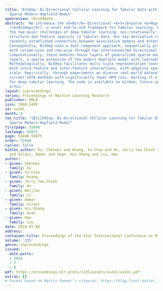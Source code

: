 ```yaml
---
title: 'BiSHop: Bi-Directional Cellular Learning for Tabular Data with Generalized
  Sparse Modern Hopfield Model'
openreview: r9rzU9QzPe
abstract: 'We introduce the <b>Bi</b>-Directional <b>S</b>parse <b>Hop</b>field Network
  (<b>BiSHop</b>), a novel end-to-end framework for tabular learning. BiSHop handles
  the two major challenges of deep tabular learning: non-rotationally invariant data
  structure and feature sparsity in tabular data. Our key motivation comes from the
  recently established connection between associative memory and attention mechanisms.
  Consequently, BiSHop uses a dual-component approach, sequentially processing data
  both column-wise and row-wise through two interconnected directional learning modules.
  Computationally, these modules house layers of generalized sparse modern Hopfield
  layers, a sparse extension of the modern Hopfield model with learnable sparsity.
  Methodologically, BiSHop facilitates multi-scale representation learning, capturing
  both intra-feature and inter-feature interactions, with adaptive sparsity at each
  scale. Empirically, through experiments on diverse real-world datasets, BiSHop surpasses
  current SOTA methods with significantly fewer HPO runs, marking it a robust solution
  for deep tabular learning. The code is available on GitHub; future updates are on
  arXiv.'
layout: inproceedings
series: Proceedings of Machine Learning Research
publisher: PMLR
issn: 2640-3498
id: xu24l
month: 0
tex_title: "{B}i{SH}op: Bi-Directional Cellular Learning for Tabular Data with Generalized
  Sparse Modern Hopfield Model"
firstpage: 55048
lastpage: 55075
page: 55048-55075
order: 55048
cycles: false
bibtex_author: Xu, Chenwei and Huang, Yu-Chao and Hu, Jerry Yao-Chieh and Li, Weijian
  and Gilani, Ammar and Goan, Hsi-Sheng and Liu, Han
author:
- given: Chenwei
  family: Xu
- given: Yu-Chao
  family: Huang
- given: Jerry Yao-Chieh
  family: Hu
- given: Weijian
  family: Li
- given: Ammar
  family: Gilani
- given: Hsi-Sheng
  family: Goan
- given: Han
  family: Liu
date: 2024-07-08
address:
container-title: Proceedings of the 41st International Conference on Machine Learning
volume: '235'
genre: inproceedings
issued:
  date-parts:
  - 2024
  - 7
  - 8
pdf: https://proceedings.mlr.press/v235/assets/xu24l/xu24l.pdf
extras: []
# Format based on Martin Fenner's citeproc: https://blog.front-matter.io/posts/citeproc-yaml-for-bibliographies/
---
```

